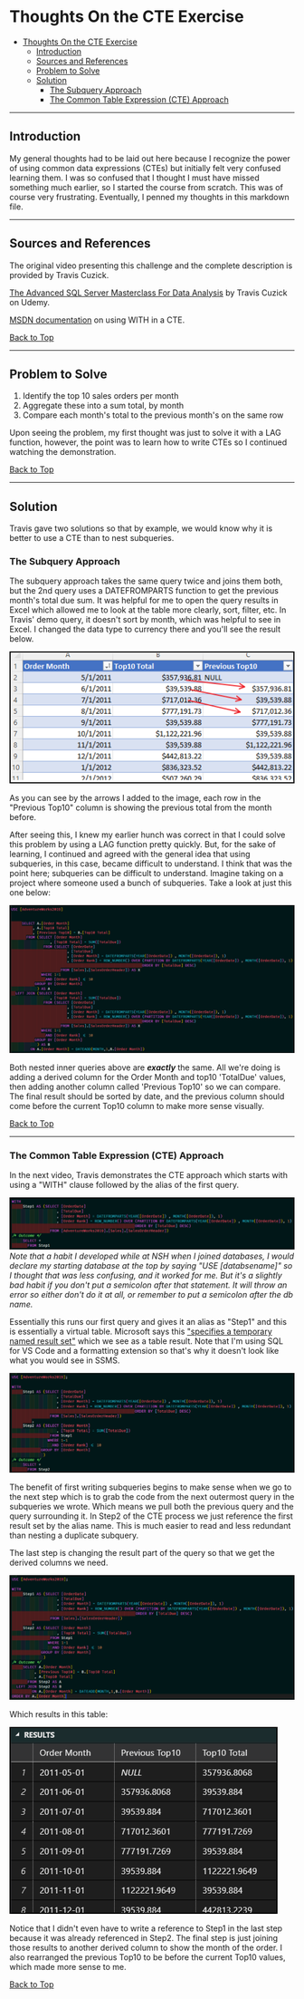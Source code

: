 # Thoughts On the CTE Exercise

<!-- TOC -->

- [Thoughts On the CTE Exercise](#thoughts-on-the-cte-exercise)
  - [Introduction](#introduction)
  - [Sources and References](#sources-and-references)
  - [Problem to Solve](#problem-to-solve)
  - [Solution](#solution)
    - [The Subquery Approach](#the-subquery-approach)
    - [The Common Table Expression (CTE) Approach](#the-common-table-expression-cte-approach)

<!-- /TOC -->

---

## Introduction

My general thoughts had to be laid out here because I recognize the power of using common data expressions (CTEs) but initially felt very confused learning them. I was so confused that I thought I must have missed something much earlier, so I started the course from scratch. This was of course very frustrating. Eventually, I penned my thoughts in this markdown file.

---

## Sources and References

The original video presenting this challenge and the complete description is provided by Travis Cuzick.

[The Advanced SQL Server Masterclass For Data Analysis](https://www.udemy.com/course/advanced-sql-server-masterclass-for-data-analysis/) by Travis Cuzick on Udemy.

[MSDN documentation](https://docs.microsoft.com/en-us/sql/t-sql/queries/with-common-table-expression-transact-sql?view=sql-server-ver15) on using WITH in a CTE.

[Back to Top](#thoughts-on-the-cte-exercise)

---

## Problem to Solve

1. Identify the top 10 sales orders per month
2. Aggregate these into a sum total, by month
3. Compare each month's total to the previous month's on the same row

Upon seeing the problem, my first thought was just to solve it with a LAG function, however, the point was to learn how to write CTEs so I continued watching the demonstration.

[Back to Top](#thoughts-on-the-cte-exercise)

---

## Solution

Travis gave two solutions so that by example, we would know why it is better to use a CTE than to nest subqueries.


### The Subquery Approach

The subquery approach takes the same query twice and joins them both, but the 2nd query uses a DATEFROMPARTS function to get the previous month's total due sum. It was helpful for me to open the query results in Excel which allowed me to look at the table more clearly, sort, filter, etc. In Travis' demo query, it doesn't sort by month, which was helpful to see in Excel. I changed the data type to currency there and you'll see the result below.

![CTE_result_image](../img/CTE_.png)

As you can see by the arrows I added to the image, each row in the "Previous Top10" column is showing the previous total from the month before.

After seeing this, I knew my earlier hunch was correct in that I could solve this problem by using a LAG function pretty quickly. But, for the sake of learning, I continued and agreed with the general idea that using subqueries, in this case, became difficult to understand. I think that was the point here; subqueries can be difficult to understand. Imagine taking on a project where someone used a bunch of subqueries. Take a look at just this one below:

![CTE_query_code_screenshot](../img/CTE_%20002.png)

Both nested inner queries above are _**exactly**_ the same. All we're doing is adding a derived column for the Order Month and top10 'TotalDue' values, then adding another column called 'Previous Top10' so we can compare. The final result should be sorted by date, and the previous column should come before the current Top10 column to make more sense visually.

[Back to Top](#thoughts-on-the-cte-exercise)

---

### The Common Table Expression (CTE) Approach

In the next video, Travis demonstrates the CTE approach which starts with using a "WITH" clause followed by the alias of the first query.

![CTE_Step_1_Screenshot](../img/CTE_%20003.png)
*Note that a habit I developed while at NSH when I joined databases, I would declare my starting database at the top by saying "USE \[databsename\]" so I thought that was less confusing, and it worked for me. But it's a slightly bad habit if you don't put a semicolon after that statement. It will throw an error so either don't do it at all, or remember to put a semicolon after the db name.*

Essentially this runs our first query and gives it an alias as "Step1" and this is essentially a virtual table. Microsoft says this ["specifies a temporary named result set"](https://docs.microsoft.com/en-us/sql/t-sql/queries/with-common-table-expression-transact-sql?view=sql-server-ver15) which we see as a table result. Note that I'm using SQL for VS Code and a formatting extension so that's why it doesn't look like what you would see in SSMS.

![Step_2_CTE_Screenshot](../img/CTE_%20004.png)

The benefit of first writing subqueries begins to make sense when we go to the next step which is to grab the code from the next outermost query in the subqueries we wrote. Which means we pull both the previous query and the query surrounding it. In Step2 of the CTE process we just reference the first result set by the alias name. This is much easier to read and less redundant than nesting a duplicate subquery.

The last step is changing the result part of the query so that we get the derived columns we need.

![CTE_final_screenshot_code](../img/CTE_%20005.png)

Which results in this table:

![CTE_table_screenshot](../img/CTE_%20006.png)

Notice that I didn't even have to write a reference to Step1 in the last step because it was already referenced in Step2. The final step is just joining those results to another derived column to show the month of the order. I also rearranged the previous Top10 to be before the current Top10 values, which made more sense to me.

[Back to Top](#thoughts-on-the-cte-exercise)
